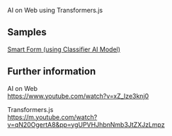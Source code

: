 AI on Web using Transformers.js

## Samples

[Smart Form (using Classifier AI Model)](/samples/basicTransformersSmartForm)

## Further information

AI on Web\
https://www.youtube.com/watch?v=xZ_Ize3knj0

Transformers.js\
https://m.youtube.com/watch?v=qN20OgertA8&pp=ygUPVHJhbnNmb3JtZXJzLmpz